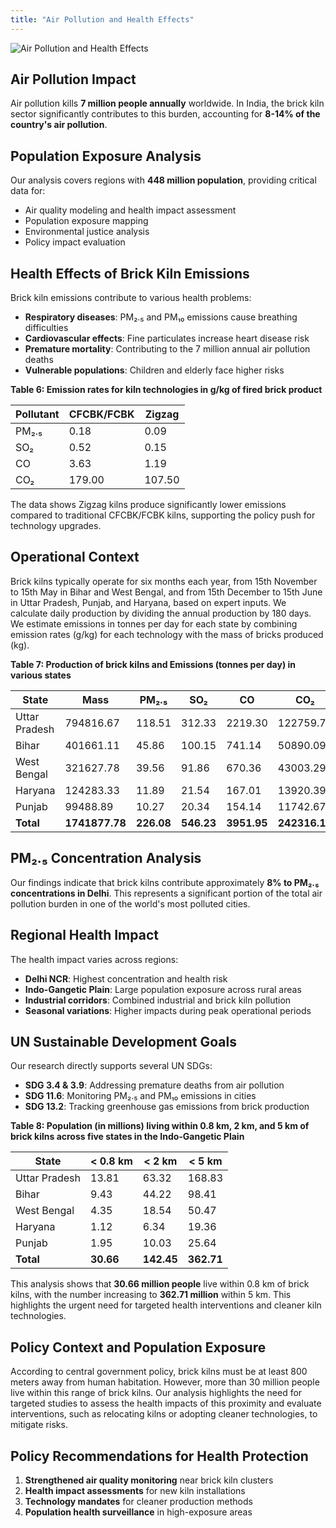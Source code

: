 ```yaml
---
title: "Air Pollution and Health Effects"
---
```


![Air Pollution and Health Effects](/bk_images/air%20pollution.svg)

## Air Pollution Impact

Air pollution kills **7 million people annually** worldwide. In India, the brick kiln sector significantly contributes to this burden, accounting for **8-14% of the country's air pollution**.

## Population Exposure Analysis

Our analysis covers regions with **448 million population**, providing critical data for:

- Air quality modeling and health impact assessment
- Population exposure mapping
- Environmental justice analysis
- Policy impact evaluation

## Health Effects of Brick Kiln Emissions

Brick kiln emissions contribute to various health problems:

- **Respiratory diseases**: PM₂.₅ and PM₁₀ emissions cause breathing difficulties
- **Cardiovascular effects**: Fine particulates increase heart disease risk
- **Premature mortality**: Contributing to the 7 million annual air pollution deaths
- **Vulnerable populations**: Children and elderly face higher risks

**Table 6: Emission rates for kiln technologies in g/kg of fired brick product**

| Pollutant | CFCBK/FCBK | Zigzag |
|-----------|------------|---------|
| PM₂.₅ | 0.18 | 0.09 |
| SO₂ | 0.52 | 0.15 |
| CO | 3.63 | 1.19 |
| CO₂ | 179.00 | 107.50 |

The data shows Zigzag kilns produce significantly lower emissions compared to traditional CFCBK/FCBK kilns, supporting the policy push for technology upgrades.

## Operational Context

Brick kilns typically operate for six months each year, from 15th November to 15th May in Bihar and West Bengal, and from 15th December to 15th June in Uttar Pradesh, Punjab, and Haryana, based on expert inputs. We calculate daily production by dividing the annual production by 180 days. We estimate emissions in tonnes per day for each state by combining emission rates (g/kg) for each technology with the mass of bricks produced (kg).

**Table 7: Production of brick kilns and Emissions (tonnes per day) in various states**

| State | Mass | PM₂.₅ | SO₂ | CO | CO₂ |
|-------|------|--------|------|-----|------|
| Uttar Pradesh | 794816.67 | 118.51 | 312.33 | 2219.30 | 122759.72 |
| Bihar | 401661.11 | 45.86 | 100.15 | 741.14 | 50890.09 |
| West Bengal | 321627.78 | 39.56 | 91.86 | 670.36 | 43003.29 |
| Haryana | 124283.33 | 11.89 | 21.54 | 167.01 | 13920.39 |
| Punjab | 99488.89 | 10.27 | 20.34 | 154.14 | 11742.67 |
| **Total** | **1741877.78** | **226.08** | **546.23** | **3951.95** | **242316.16** |

## PM₂.₅ Concentration Analysis

Our findings indicate that brick kilns contribute approximately **8% to PM₂.₅ concentrations in Delhi**. This represents a significant portion of the total air pollution burden in one of the world's most polluted cities.

## Regional Health Impact

The health impact varies across regions:

- **Delhi NCR**: Highest concentration and health risk
- **Indo-Gangetic Plain**: Large population exposure across rural areas  
- **Industrial corridors**: Combined industrial and brick kiln pollution
- **Seasonal variations**: Higher impacts during peak operational periods

## UN Sustainable Development Goals

Our research directly supports several UN SDGs:

- **SDG 3.4 & 3.9**: Addressing premature deaths from air pollution
- **SDG 11.6**: Monitoring PM₂.₅ and PM₁₀ emissions in cities
- **SDG 13.2**: Tracking greenhouse gas emissions from brick production

**Table 8: Population (in millions) living within 0.8 km, 2 km, and 5 km of brick kilns across five states in the Indo-Gangetic Plain**

| State | < 0.8 km | < 2 km | < 5 km |
|-------|----------|--------|---------|
| Uttar Pradesh | 13.81 | 63.32 | 168.83 |
| Bihar | 9.43 | 44.22 | 98.41 |
| West Bengal | 4.35 | 18.54 | 50.47 |
| Haryana | 1.12 | 6.34 | 19.36 |
| Punjab | 1.95 | 10.03 | 25.64 |
| **Total** | **30.66** | **142.45** | **362.71** |

This analysis shows that **30.66 million people** live within 0.8 km of brick kilns, with the number increasing to **362.71 million** within 5 km. This highlights the urgent need for targeted health interventions and cleaner kiln technologies.

## Policy Context and Population Exposure

According to central government policy, brick kilns must be at least 800 meters away from human habitation. However, more than 30 million people live within this range of brick kilns. Our analysis highlights the need for targeted studies to assess the health impacts of this proximity and evaluate interventions, such as relocating kilns or adopting cleaner technologies, to mitigate risks.

## Policy Recommendations for Health Protection

1. **Strengthened air quality monitoring** near brick kiln clusters
2. **Health impact assessments** for new kiln installations
3. **Technology mandates** for cleaner production methods
4. **Population health surveillance** in high-exposure areas